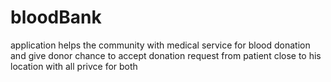 # bloodBank
application helps the community with medical service for blood donation and give donor chance to accept donation request from patient close to his location with all privce for both

 
